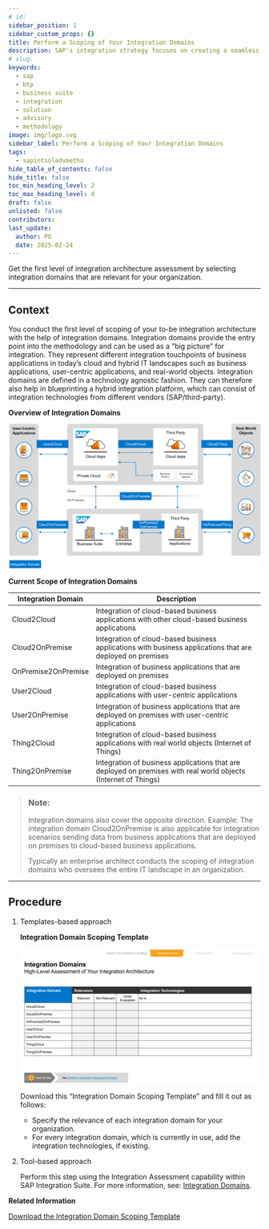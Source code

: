 ```yaml
---
# id: 
sidebar_position: 1
sidebar_custom_props: {}
title: Perform a Scoping of Your Integration Domains
description: SAP's integration strategy focuses on creating a seamless, intelligent suite of business applications by integrating end-to-end processes across SAP, partner, and third-party solutions, aiming to accelerate innovation and deliver significant business value. A key component of this strategy is the SAP Integration Solution Advisory Methodology, which provides a comprehensive framework for defining, documenting, and executing enterprise integration strategies, covering both technical and organizational aspects, and can be adapted to various integration technologies and organizational needs.
# slug: 
keywords:
  - sap
  - btp
  - business suite
  - integration
  - solution
  - advisory
  - methodology
image: img/logo.svg
sidebar_label: Perform a Scoping of Your Integration Domains
tags:
  - sapintsoladvmetho
hide_table_of_contents: false
hide_title: false
toc_min_heading_level: 2
toc_max_heading_level: 4
draft: false
unlisted: false
contributors:
last_update:
  author: PO
  date: 2025-02-24
---
```


<!-- loio3a1b8817a2d7464caddb907262e22e9d -->

Get the first level of integration architecture assessment by selecting integration domains that are relevant for your organization.

***

<a name="loio3a1b8817a2d7464caddb907262e22e9d__section_xdg_1t1_rwb"/>

## Context

You conduct the first level of scoping of your to-be integration architecture with the help of integration domains. Integration domains provide the entry point into the methodology and can be used as a “big picture” for integration. They represent different integration touchpoints of business applications in today’s cloud and hybrid IT landscapes such as business applications, user-centric applications, and real-world objects. Integration domains are defined in a technology agnostic fashion. They can therefore also help in blueprinting a hybrid integration platform, which can consist of integration technologies from different vendors \(SAP/third-party\).

  
  
**Overview of Integration Domains**

![](images/loio424361f9e8044ac296bd210ff25a2afa_LowRes.png "Overview of Integration Domains")

**Current Scope of Integration Domains**

|Integration Domain|Description|
|------------------|-----------|
|Cloud2Cloud|Integration of cloud-based business applications with other cloud-based business applications|
|Cloud2OnPremise|Integration of cloud-based business applications with business applications that are deployed on premises|
|OnPremise2OnPremise|Integration of business applications that are deployed on premises|
|User2Cloud|Integration of cloud-based business applications with user-centric applications|
|User2OnPremise|Integration of business applications that are deployed on premises with user-centric applications|
|Thing2Cloud|Integration of cloud-based business applications with real world objects \(Internet of Things\)|
|Thing2OnPremise|Integration of business applications that are deployed on premises with real world objects \(Internet of Things\)|

> ### Note:  
> Integration domains also cover the opposite direction. Example: The integration domain Cloud2OnPremise is also applicable for integration scenarios sending data from business applications that are deployed on premises to cloud-based business applications.
> 
> Typically an enterprise architect conducts the scoping of integration domains who oversees the entire IT landscape in an organization.

***

<a name="loio3a1b8817a2d7464caddb907262e22e9d__section_apw_st1_rwb"/>

## Procedure

1.  Templates-based approach

      
      
    **Integration Domain Scoping Template**

    ![](images/loio212e94b5eaf641aa9c4ccb8819d742b8_LowRes.png "Integration Domain Scoping Template")

    Download this “Integration Domain Scoping Template” and fill it out as follows:

    -   Specify the relevance of each integration domain for your organization.
    -   For every integration domain, which is currently in use, add the integration technologies, if existing.

2.  Tool-based approach

    Perform this step using the Integration Assessment capability within SAP Integration Suite. For more information, see: [Integration Domains](https://help.sap.com/docs/SAP_INTEGRATION_SUITE/51ab953548be4459bfe8539ecaeee98d/957de135ee4c4d5d9778355d76760572.html?q=Integration%20Assessment#integration-domains).


**Related Information**  


[Download the Integration Domain Scoping Template](https://d.dam.sap.com/a/rfnvPVX?rc=10)

